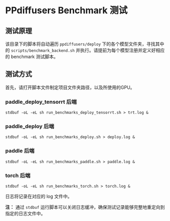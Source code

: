 # PPdiffusers Benchmark 测试

## 测试原理
该目录下的脚本将自动遍历 `ppdiffusers/deploy` 下的各个模型文件夹，寻找其中的 `scripts/benchmark_backend.sh` 并执行。请提前为每个模型注册并定义好相应的 benchmark 测试脚本。

## 测试方式
首先，请打开脚本文件制定项目文件夹路径，以及所使用的GPU。

### paddle_deploy_tensorrt 后端
```shell
stdbuf -oL -eL sh run_benchmarks_deploy_tensorrt.sh > trt.log &
```

### paddle_deploy 后端
```shell
stdbuf -oL -eL sh run_benchmarks_deploy.sh > deploy.log &
```

### paddle 后端
```shell
stdbuf -oL -eL sh run_benchmarks_paddle.sh > paddle.log &
```

### torch 后端
```shell
stdbuf -oL -eL sh run_benchmarks_torch.sh > torch.log &
```

日志将记录在对应的 log 文件中。

**注：** 通过 `stdbuf` 运行脚本可以关闭日志缓冲，确保测试记录能够完整地重定向到指定的日志文件中。
